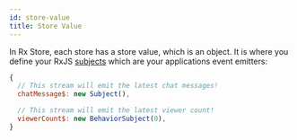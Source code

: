 ```yaml
---
id: store-value
title: Store Value
---
```


In Rx Store, each store has a store value, which is an object. It is where you define your RxJS [subjects](https://rxjs.dev/guide/subject) which are your applications event emitters:

```js
{
  // This stream will emit the latest chat messages!
  chatMessage$: new Subject(),

  // This stream will emit the latest viewer count!
  viewerCount$: new BehaviorSubject(0),
}
```
